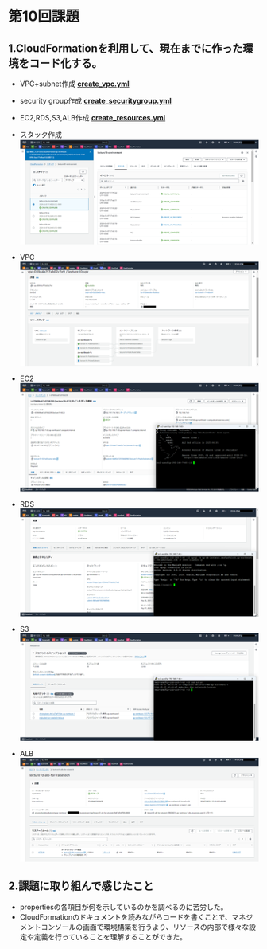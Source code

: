 # 第10回課題
## 1.CloudFormationを利用して、現在までに作った環境をコード化する。
- VPC+subnet作成 [**create_vpc.yml**](cloudformation/create-vpc.yml)  
- security group作成 [**create_securitygroup.yml**](cloudformation/create-securitygroup.yml)  
- EC2,RDS,S3,ALB作成 [**create_resources.yml**](cloudformation/create-resources.yml)  
  
- スタック作成  
![スタック作成](images/lecture10imgs/ResultOfCfn.png)
  
- VPC  
![VPC](images/lecture10imgs/createdVPC_lec10.png)
  
- EC2  
![EC2](images/lecture10imgs/EC2_connect_lec10.png)
  
- RDS  
![RDS](images/lecture10imgs/RDS_connect_lec10.png)
  
- S3  
![S3](images/lecture10imgs/S3check_lec10.png)
  
- ALB  
![ALB](images/lecture10imgs/createdALB_lec10.png)
  
## 2.課題に取り組んで感じたこと
- propertiesの各項目が何を示しているのかを調べるのに苦労した。
- CloudFormationのドキュメントを読みながらコードを書くことで、マネジメントコンソールの画面で環境構築を行うより、リソースの内部で様々な設定や定義を行っていることを理解することができた。